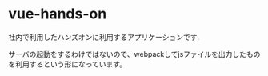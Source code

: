 # vue-hands-on
社内で利用したハンズオンに利用するアプリケーションです.

サーバの起動をするわけではないので、webpackしてjsファイルを出力したものを利用するという形になっています。
